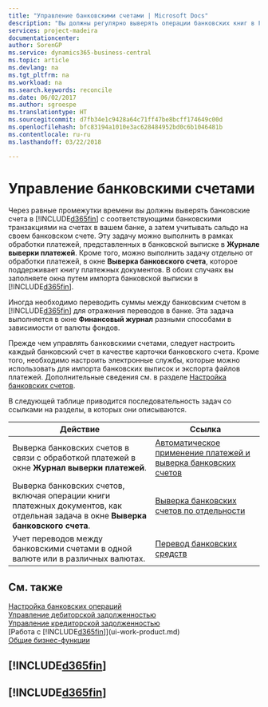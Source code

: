 ```yaml
---
title: "Управление банковскими счетами | Microsoft Docs"
description: "Вы должны регулярно выверять операции банковских книг в Financials с соответствующими банковскими транзакциями на банковских счетах."
services: project-madeira
documentationcenter: 
author: SorenGP
ms.service: dynamics365-business-central
ms.topic: article
ms.devlang: na
ms.tgt_pltfrm: na
ms.workload: na
ms.search.keywords: reconcile
ms.date: 06/02/2017
ms.author: sgroespe
ms.translationtype: HT
ms.sourcegitcommit: d7fb34e1c9428a64c71ff47be8bcff174649c00d
ms.openlocfilehash: bfc83194a1010e3ac628484952bd0c6b1046481b
ms.contentlocale: ru-ru
ms.lasthandoff: 03/22/2018

---
```

# <a name="managing-bank-accounts"></a>Управление банковскими счетами
Через равные промежутки времени вы должны выверять банковские счета в [!INCLUDE[d365fin](includes/d365fin_md.md)] с соответствующими банковскими транзакциями на счетах в вашем банке, а затем учитывать сальдо на своем банковском счете. Эту задачу можно выполнить в рамках обработки платежей, представленных в банковской выписке в **Журнале выверки платежей**. Кроме того, можно выполнить задачу отдельно от обработки платежей, в окне **Выверка банковского счета**, которое поддерживает книгу платежных документов. В обоих случаях вы заполняете окна путем импорта банковской выписки в [!INCLUDE[d365fin](includes/d365fin_md.md)].

Иногда необходимо переводить суммы между банковским счетом в [!INCLUDE[d365fin](includes/d365fin_md.md)] для отражения переводов в банке. Эта задача выполняется в окне **Финансовый журнал** разными способами в зависимости от валюты фондов.

Прежде чем управлять банковскими счетами, следует настроить каждый банковский счет в качестве карточки банковского счета. Кроме того, необходимо настроить электронные службы, которые можно использовать для импорта банковских выписок и экспорта файлов платежей. Дополнительные сведения см. в разделе [Настройка банковских счетов](bank-setup-banking.md).

В следующей таблице приводится последовательность задач со ссылками на разделы, в которых они описываются.

| Действие | Ссылка |
| --- | --- |
| Выверка банковских счетов в связи с обработкой платежей в окне **Журнал выверки платежей**. |[Автоматическое применение платежей и выверка банковских счетов](receivables-apply-payments-auto-reconcile-bank-accounts.md) |
| Выверка банковских счетов, включая операции книги платежных документов, как отдельная задача в окне **Выверка банковского счета**. |[Выверка банковских счетов по отдельности](bank-how-reconcile-bank-accounts-separately.md) |
| Учет переводов между банковскими счетами в одной валюте или в различных валютах. |[Перевод банковских средств](bank-how-transfer-bank-funds.md) |

## <a name="see-also"></a>См. также
[Настройка банковских операций](bank-setup-banking.md)  
[Управление дебиторской задолженностью](receivables-manage-receivables.md)  
[Управление кредиторской задолженностью](payables-manage-payables.md)    
[Работа с [!INCLUDE[d365fin](includes/d365fin_md.md)]](ui-work-product.md)  
[Общие бизнес-функции](ui-across-business-areas.md)  

## [!INCLUDE[d365fin](includes/free_trial_md.md)]  
## [!INCLUDE[d365fin](includes/training_link_md.md)]

